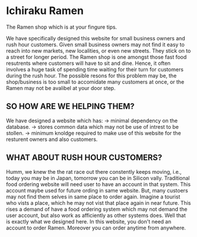 # Ichiraku Ramen
The Ramen shop which is at your fingure tips.

We have specifically designed this website for small business owners and rush hour customers. 
Given small business owners may not find it easy to reach into new markets, new localities, or even new streets. They stick on to a street for longer period. The Ramen shop is one amongst those fast food resutrents where customers will have to sit and dine. Hence, it often involves a huge task of spending time waiting for their turn for customers during the rush hour. The possible resons for this problem may be, the shop/business is too small to accomidate many customers at once, or the Ramen may not be avalibel at your door step.

## SO HOW ARE WE HELPING THEM?

We have designed a website which has:
    -> minimal dependency on the database.
    -> stores common data which may not be use of intrest to be stollen.
    -> minimum knoldge required to make use of this website for the resturent owners and also customers. 

## WHAT ABOUT RUSH HOUR CUSTOMERS?
Humm, we knew the the rat race out there constently keeps moving, i.e., today you may be in Japan, tomorrow you can be in Silicon vally. Traditional food ordering website will need user to have an account in that system. This account maybe used for future ording in same website. But, many custoers may not find them selves in same place to order again. Imagine a tourist who vists a place, which he may not vist that place again in near future. This rises a demand of have a food ordering system which may not demand the user account, but also work as afficiently as other systems does. 
Well that is exactly what we designed here. In this website, you don't need an account to order Ramen. Moreover you can order anytime from anywhere.
